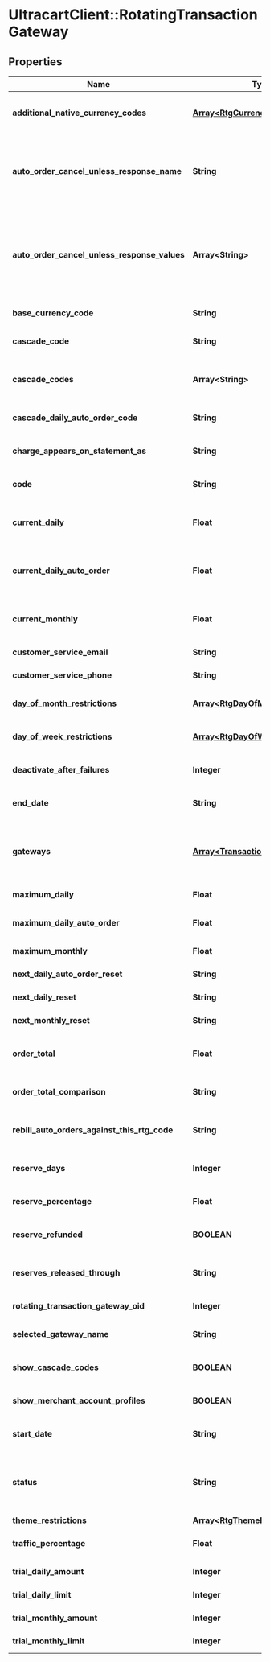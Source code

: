 # UltracartClient::RotatingTransactionGateway

## Properties
Name | Type | Description | Notes
------------ | ------------- | ------------- | -------------
**additional_native_currency_codes** | [**Array&lt;RtgCurrency&gt;**](RtgCurrency.md) | An array of all currencies known to the UltraCart system and a boolean indicating whether this gateway supports that currency. | [optional] 
**auto_order_cancel_unless_response_name** | **String** | Advanced feature for canceling an auto order unless the transaction gateway response contains a field with this name.  If specified, this field must exist and the value must equal a value in the auto_order_cancel_unless_response_values array | [optional] 
**auto_order_cancel_unless_response_values** | **Array&lt;String&gt;** | Advanced feature for canceling an auto order unless the transaction gateway response contains a field with the name specified in auto_order_cancel_unless_response_name.  If specified, this field must exist and the value must equal a value in this array.  If nothing matches, the auto order is canceled. | [optional] 
**base_currency_code** | **String** | The base currency code for your gateway.  For example, USD. | [optional] 
**cascade_code** | **String** | Optional field specifying a different rotating gateway to use if this gateway fails to process the transaction. | [optional] 
**cascade_codes** | **Array&lt;String&gt;** | A list of other rotating transaction gateways that can be used as a lookup to assign actions based on failures of this gateway | [optional] 
**cascade_daily_auto_order_code** | **String** | The code for the next rotating gateway that should be used when this gateway reaches a daily limit | [optional] 
**charge_appears_on_statement_as** | **String** | Optional field providing an alternate Charge Appears As value for this rotating gateway | [optional] 
**code** | **String** | A human friendly short code used to recognize and differentiate this rotating gateway with other rotating gateways | [optional] 
**current_daily** | **Float** | The current daily dollar amount this gateway has processed.  Providing this will allow UltraCart to track the monthly amount going forward. | [optional] 
**current_daily_auto_order** | **Float** | The current daily dollar amount of auto orders (recurring) this gateway has processed.  Providing this will allow UltraCart to track the monthly amount going forward. | [optional] 
**current_monthly** | **Float** | The current monthly dollar amount this gateway has processed.  Providing this will allow UltraCart to track the monthly amount going forward. | [optional] 
**customer_service_email** | **String** | The customer service email address for this gateway | [optional] 
**customer_service_phone** | **String** | The customer service phone number for this gateway | [optional] 
**day_of_month_restrictions** | [**Array&lt;RtgDayOfMonthRestriction&gt;**](RtgDayOfMonthRestriction.md) | Array containing all 31 (possible) days and any optional restrictions for one or more days. | [optional] 
**day_of_week_restrictions** | [**Array&lt;RtgDayOfWeekRestriction&gt;**](RtgDayOfWeekRestriction.md) | Array containing all seven days of the week and any optional restrictions for one or more days | [optional] 
**deactivate_after_failures** | **Integer** | If non-zero, this gateway will be deactivated after reaching this amount of consecutive failures. | [optional] 
**end_date** | **String** | Optional field to specify an absolute date when this gateway should stop accepting transactions | [optional] 
**gateways** | [**Array&lt;TransactionGateway&gt;**](TransactionGateway.md) | An array of all transaction gateways, not just the one currently configured for this rotating gateway. This allows for easy switching to another gateway.  The enabled property on the transaction gateway indicates which one is actually being used. | [optional] 
**maximum_daily** | **Float** | The maximum daily dollar amount this gateway may process | [optional] 
**maximum_daily_auto_order** | **Float** | The maximum daily dollar amount of auto orders (recurring) this gateway may process | [optional] 
**maximum_monthly** | **Float** | The maximum monthly dollar amount this gateway may process. | [optional] 
**next_daily_auto_order_reset** | **String** | The date and time when this gateway daily limit for auto orders will reset | [optional] 
**next_daily_reset** | **String** | The date and time when this gateway daily limit will reset | [optional] 
**next_monthly_reset** | **String** | The date and time when this gateway monthly limit will reset | [optional] 
**order_total** | **Float** | This optional field is combined with order_total_comparison to determine if an order should be processed thorugh this gateway. | [optional] 
**order_total_comparison** | **String** | The math operator used to determine if the order total is allowed to process through this gateway. | [optional] 
**rebill_auto_orders_against_this_rtg_code** | **String** | If specified auto orders (rebills) are routed to this rotating gateway.  This may be needed because rebills lack a credit card cvv. | [optional] 
**reserve_days** | **Integer** | The number of days that your gateway holds any reserves.  This aids in profitability reporting. | [optional] 
**reserve_percentage** | **Float** | The percentage of an order which your gateway is holding in reserve.  This aids in profitability reporting. | [optional] 
**reserve_refunded** | **BOOLEAN** | If true, reserves are refunded when an order is refunded.  This aids in profitability reporting. | [optional] 
**reserves_released_through** | **String** | An optional date specifying the date up to which your gateway has released all reserve funds.  This aids in profitability reporting. | [optional] 
**rotating_transaction_gateway_oid** | **Integer** | Internal identifier used to store and retrieve this gateway information | [optional] 
**selected_gateway_name** | **String** | The name of the currently selected transaction gateway used by this rotating gateway | [optional] 
**show_cascade_codes** | **BOOLEAN** | A boolean used by the builtin UltraCart UI to determine if cascading rtg codes should be shown | [optional] 
**show_merchant_account_profiles** | **BOOLEAN** | A flag to help the UltraCart UI to know whether to show merchant account profiles or not. | [optional] 
**start_date** | **String** | Optional field to specify an absolute date when this gateway should begin accepting transactions | [optional] 
**status** | **String** | A field used to take a gateway offline without removing/deleting the configuration. Inactive marks the gateway as completely unusable.  Standby takes the gateway offline and will not be used unless all other active gateways fail. | [optional] 
**theme_restrictions** | [**Array&lt;RtgThemeRestriction&gt;**](RtgThemeRestriction.md) | Optional restrictions by theme/storefront | [optional] 
**traffic_percentage** | **Float** | Required field between 0 and 1 that dictates the percentage of traffic that should flow through this gateway | [optional] 
**trial_daily_amount** | **Integer** | If specified, limits the total daily count of trial orders | [optional] 
**trial_daily_limit** | **Integer** | If specified, limits the total daily dollar amount of trial orders | [optional] 
**trial_monthly_amount** | **Integer** | If specified, limits the total month dollar amount of trial orders | [optional] 
**trial_monthly_limit** | **Integer** | If specified, limits the total month count of trial orders | [optional] 


